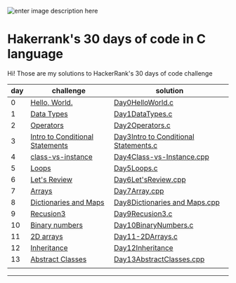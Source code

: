 ![enter image description here](https://miro.medium.com/max/1036/1*aZgzHh2RITeSGoiFqeqiHg.png)
# Hakerrank's 30 days of code in C language

Hi! Those are my solutions to HackerRank's 30 days of code challenge


|         day       |         challenge           |solution                       |
|----------------|-------------------------------|-----------------------------|
|	0|[ Hello, World.](https://www.hackerrank.com/challenges/30-hello-world/problem)            |[Day0HelloWorld.c](https://github.com/Abla-ouh/Hakerrank-30-days-of-code/blob/master/Day0HelloWorld.c)           |
|1       |[Data Types](https://www.hackerrank.com/challenges/30-data-types/problem)           |      [Day1DataTypes.c](https://github.com/Abla-ouh/Hakerrank-30-days-of-code/blob/master/Data%20Types.c)      |
|     2   |[ Operators](https://www.hackerrank.com/challenges/30-operators/problem)|[Day2Operators.c](https://github.com/Abla-ouh/Hakerrank-30-days-of-code/blob/master/Day2Operators.c) |
|3|[Intro to Conditional Statements](https://www.hackerrank.com/challenges/30-conditional-statements/problem) | [Day3Intro to Conditional Statements.c](https://github.com/Abla-ouh/Hakerrank-30-days-of-code/blob/master/Day3Intro%20to%20Conditional%20Statements.c) |
|4|[class-vs-instance](https://www.hackerrank.com/challenges/30-class-vs-instance/problem) |[Day4Class-vs-Instance.cpp](https://github.com/Abla-ouh/Hakerrank-30-days-of-code/blob/master/Day4Class-vs-Instance.c) |
|5|[Loops](https://www.hackerrank.com/challenges/30-loops/problem)|[Day5Loops.c](https://github.com/Abla-ouh/Hakerrank-30-days-of-code/blob/master/Day5Loops.c) |
|6|[Let's Review](https://www.hackerrank.com/challenges/30-review-loop/problem) |[Day6Let'sReview.cpp](https://github.com/Abla-ouh/Hakerrank-30-days-of-code/blob/master/Day6Let%27sReview.cpp) |
|7|[Arrays](https://www.hackerrank.com/challenges/30-arrays/problem)|[Day7Array.cpp](https://github.com/Abla-ouh/Hakerrank-30-days-of-code/blob/master/Day7Arrays.cpp)|
|8|[Dictionaries and Maps](https://www.hackerrank.com/challenges/30-dictionaries-and-maps/problem)|[Day8Dictionaries and Maps.cpp](https://github.com/Abla-ouh/Hakerrank-30-days-of-code/blob/master/Day08Dictionaries%20and%20Maps.cpp)|
|9|[Recusion3](https://www.hackerrank.com/challenges/30-recursion/problem)|[Day9Recusion3.c](https://github.com/Abla-ouh/Hakerrank-30-days-of-code/blob/master/Day9Recursion3.c)|
|10|[Binary numbers](https://www.hackerrank.com/challenges/30-binary-numbers/problem)|[Day10BinaryNumbers.c](https://github.com/Abla-ouh/Hakerrank-30-days-of-code/blob/master/Day10BinaryNumbers.c)|
|11|[2D arrays](https://www.hackerrank.com/challenges/30-2d-arrays/problem)|[Day11-2DArrays.c](https://github.com/Abla-ouh/Hakerrank-30-days-of-code/blob/master/Day11-2DArrays.c)|
|12|[Inheritance](https://www.hackerrank.com/challenges/30-inheritance/problem)|[Day12Inheritance](https://github.com/Abla-ouh/Hakerrank-30-days-of-code/blob/master/Day12Inheritance.cpp)|
|13|[Abstract Classes](https://www.hackerrank.com/challenges/30-abstract-classes/problem)|[Day13AbstractClasses.cpp](https://github.com/Abla-ouh/Hakerrank-30-days-of-code/blob/master/Day13AbstractClasses.cpp)|
|||
----------------------
